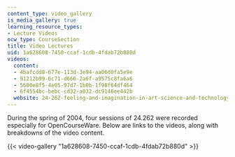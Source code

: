 ```yaml
---
content_type: video_gallery
is_media_gallery: true
learning_resource_types:
- Lecture Videos
ocw_type: CourseSection
title: Video Lectures
uid: 1a628608-7450-ccaf-1cdb-4fdab72b880d
videos:
  content:
  - 4bafcdd8-677e-113d-3e94-aa06d0fa5e9e
  - 91212b99-6c71-d666-2a6f-a9575c8fa6a6
  - 5600e8f5-4e05-97d7-1b0b-1f98f64df464
  - 6f4554bc-bebc-cd32-a032-dc9146ee442b
  website: 24-262-feeling-and-imagination-in-art-science-and-technology-spring-2004
---
```


During the spring of 2004, four sessions of 24.262 were recorded especially for OpenCourseWare. Below are links to the videos, along with breakdowns of the video content.

{{< video-gallery "1a628608-7450-ccaf-1cdb-4fdab72b880d" >}}

